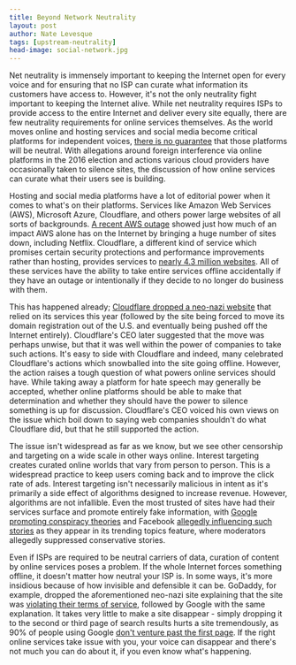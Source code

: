 ```yaml
---
title: Beyond Network Neutrality
layout: post
author: Nate Levesque
tags: [upstream-neutrality]
head-image: social-network.jpg
---
```


Net neutrality is immensely important to keeping the Internet open for every voice and for ensuring that no ISP can curate what information its customers have access to. However, it's not the only neutrality fight important to keeping the Internet alive. While net neutrality requires ISPs to provide access to the entire Internet and deliver every site equally, there are few neutrality requirements for online services themselves. As the world moves online and hosting services and social media become critical platforms for independent voices, [there is no guarantee](https://www.forbes.com/sites/washingtonbytes/2017/09/08/what-to-do-about-google/) that those platforms will be neutral. With allegations around foreign interference via online platforms in the 2016 election and actions various cloud providers have occasionally taken to silence sites, the discussion of how online services can curate what their users see is building.

Hosting and social media platforms have a lot of editorial power when it comes to what's on their platforms. Services like Amazon Web Services (AWS), Microsoft Azure, Cloudflare, and others power large websites of all sorts of backgrounds. [A recent AWS outage](https://techcrunch.com/2017/02/28/amazon-aws-s3-outage-is-breaking-things-for-a-lot-of-websites-and-apps/) showed just how much of an impact AWS alone has on the Internet by bringing a huge number of sites down, including Netflix. Cloudflare, a different kind of service which promises certain security protections and performance improvements rather than hosting, provides services to [nearly 4.3 million websites](https://github.com/pirate/sites-using-cloudflare/blob/master/README.md). All of these services have the ability to take entire services offline accidentally if they have an outage or intentionally if they decide to no longer do business with them.

This has happened already; [Cloudflare dropped a neo-nazi website](https://gizmodo.com/cloudflare-ceo-on-terminating-service-to-neo-nazi-site-1797915295) that relied on its services this year (followed by the site being forced to move its domain registration out of the U.S. and eventually being pushed off the Internet entirely). Cloudflare's CEO later suggested that the move was perhaps unwise, but that it was well within the power of companies to take such actions. It's easy to side with Cloudflare and indeed, many celebrated Cloudflare's actions which snowballed into the site going offline. However, the action raises a tough question of what powers online services should have. While taking away a platform for hate speech may generally be accepted, whether online platforms should be able to make that determination and whether they should have the power to silence something is up for discussion. Cloudflare's CEO voiced his own views on the issue which boil down to saying web companies shouldn't do what Cloudflare did, but that he still supported the action.

The issue isn't widespread as far as we know, but we see other censorship and targeting on a wide scale in other ways online. Interest targeting creates curated online worlds that vary from person to person. This is a widespread practice to keep users coming back and to improve the click rate of ads. Interest targeting isn't necessarily malicious in intent as it's primarily a side effect of algorithms designed to increase revenue. However, algorithms are not infallible. Even the most trusted of sites have had their services surface and promote entirely fake information, with [Google promoting conspiracy theories](http://money.cnn.com/2016/05/10/media/facebook-trending-topics/index.html) and Facebook [allegedly influencing such stories](http://money.cnn.com/2016/05/10/media/facebook-trending-topics/index.html) as they appear in its trending topics feature, where moderators allegedly suppressed conservative stories.

Even if ISPs are required to be neutral carriers of data, curation of content by online services poses a problem. If the whole Internet forces something offline, it doesn't matter how neutral your ISP is. In some ways, it's more insidious because of how invisible and defensible it can be. GoDaddy, for example, dropped the aforementioned neo-nazi site explaining that the site was [violating their terms of service](https://www.marketplace.org/2017/08/15/tech/godaddy-drops-neo-nazi-site-daily-stormer), followed by Google with the same explanation. It takes very little to make a site disappear - simply dropping it to the second or third page of search results hurts a site tremendously, as 90% of people using Google [don't venture past the first page](https://www.protofuse.com/blog/details/first-page-of-google-by-the-numbers/). If the right online services take issue with you, your voice can disappear and there's not much you can do about it, if you even know what's happening.